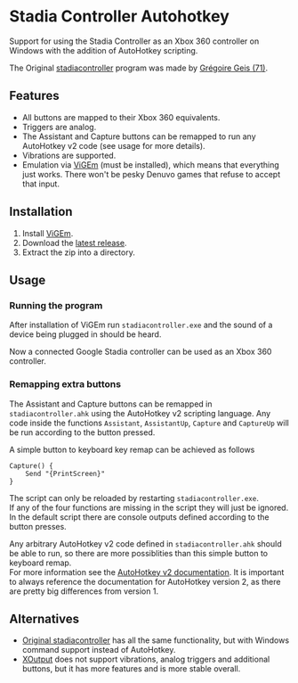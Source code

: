 # Stadia Controller Autohotkey

Support for using the Stadia Controller as an Xbox 360 controller
on Windows with the addition of AutoHotkey scripting.

The Original [stadiacontroller](https://github.com/71/stadiacontroller) program was made by [Grégoire Geis (71)](https://github.com/71).

## Features
- All buttons are mapped to their Xbox 360 equivalents.
- Triggers are analog.
- The Assistant and Capture buttons can be remapped to run any AutoHotkey v2 code (see usage for more details).
- Vibrations are supported.
- Emulation via [ViGEm](https://vigem.org) (must be installed), which means that
everything just works. There won't be pesky Denuvo games that refuse to accept that input.

## Installation
1. Install [ViGEm](https://github.com/ViGEm/ViGEmBus/releases).
2. Download the [latest release](https://github.com/Mertyn/stadiacontroller-ahk/releases/latest).
3. Extract the zip into a directory.

## Usage
### Running the program
After installation of ViGEm run `stadiacontroller.exe` and the sound of a device being plugged in should be heard.

Now a connected Google Stadia controller can be used as an Xbox 360 controller.

### Remapping extra buttons
The Assistant and Capture buttons can be remapped in `stadiacontroller.ahk` using the AutoHotkey v2 scripting language. Any code inside the functions `Assistant`, `AssistantUp`, `Capture` and `CaptureUp` will be run according to the button pressed.

A simple button to keyboard key remap can be achieved as follows
```AutoHotkey
Capture() {
    Send "{PrintScreen}"
}
```
The script can only be reloaded by restarting `stadiacontroller.exe`. <br>
If any of the four functions are missing in the script they will just be ignored. <br>
In the default script there are console outputs defined according to the button presses.

Any arbitrary AutoHotkey v2 code defined in `stadiacontroller.ahk` should be able to run, so there are more possiblities than this simple button to keyboard remap. <br>
For more information see the [AutoHotkey v2 documentation](https://lexikos.github.io/v2/docs/AutoHotkey.htm). It is important to always reference the documentation for AutoHotkey version 2, as there are pretty big differences from version 1.

## Alternatives
- [Original stadiacontroller](https://github.com/71/stadiacontroller) has all the same functionality, but with Windows command support instead of AutoHotkey.
- [XOutput](https://github.com/csutorasa/XOutput) does not support vibrations,
analog triggers and additional buttons, but it has more features and is more stable overall.
